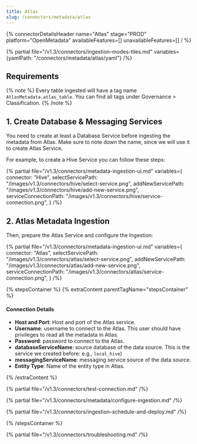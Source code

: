 ```yaml
---
title: Atlas
slug: /connectors/metadata/atlas
---
```


{% connectorDetailsHeader
name="Atlas"
stage="PROD"
platform="OpenMetadata"
availableFeatures=[]
unavailableFeatures=[]
/ %}

{% partial file="/v1.3/connectors/ingestion-modes-tiles.md" variables={yamlPath: "/connectors/metadata/atlas/yaml"} /%}

## Requirements

{% note %}
Every table ingested will have a tag name `AtlasMetadata.atlas_table`. You can find all tags under
Governance > Classification.
{% /note %}

## 1. Create Database & Messaging Services

You need to create at least a Database Service before ingesting the metadata from Atlas. Make sure to note down the name, since
we will use it to create Atlas Service.

For example, to create a Hive Service you can follow these steps:

{% partial 
  file="/v1.3/connectors/metadata-ingestion-ui.md" 
  variables={
    connector: "Hive", 
    selectServicePath: "/images/v1.3/connectors/hive/select-service.png",
    addNewServicePath: "/images/v1.3/connectors/hive/add-new-service.png",
    serviceConnectionPath: "/images/v1.3/connectors/hive/service-connection.png",
} 
/%}

## 2. Atlas Metadata Ingestion

Then, prepare the Atlas Service and configure the Ingestion:

{% partial 
  file="/v1.3/connectors/metadata-ingestion-ui.md" 
  variables={
    connector: "Atlas", 
    selectServicePath: "/images/v1.3/connectors/atlas/select-service.png",
    addNewServicePath: "/images/v1.3/connectors/atlas/add-new-service.png",
    serviceConnectionPath: "/images/v1.3/connectors/atlas/service-connection.png",
} 
/%}

{% stepsContainer %}
{% extraContent parentTagName="stepsContainer" %}

#### Connection Details

- **Host and Port**: Host and port of the Atlas service.
- **Username**: username to connect  to the Atlas. This user should have privileges to read all the metadata in Atlas.
- **Password**: password to connect  to the Atlas.
- **databaseServiceName**: source database of the data source. This is the service we created before: e.g., `local_hive`)
- **messagingServiceName**: messaging service source of the data source.
- **Entity Type**: Name of the entity type in Atlas.

{% /extraContent %}

{% partial file="/v1.3/connectors/test-connection.md" /%}

{% partial file="/v1.3/connectors/metadata/configure-ingestion.md" /%}

{% partial file="/v1.3/connectors/ingestion-schedule-and-deploy.md" /%}

{% /stepsContainer %}

{% partial file="/v1.3/connectors/troubleshooting.md" /%}
